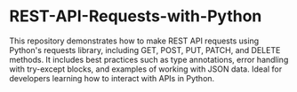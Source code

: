 # REST-API-Requests-with-Python
This repository demonstrates how to make REST API requests using Python's requests library, including GET, POST, PUT, PATCH, and DELETE methods. It includes best practices such as type annotations, error handling with try-except blocks, and examples of working with JSON data. Ideal for developers learning how to interact with APIs in Python.
